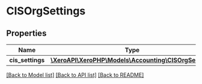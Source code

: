 # CISOrgSettings

## Properties
Name | Type | Description | Notes
------------ | ------------- | ------------- | -------------
**cis_settings** | [**\XeroAPI\XeroPHP\Models\Accounting\CISOrgSetting[]**](CISOrgSetting.md) |  | [optional] 

[[Back to Model list]](../README.md#documentation-for-models) [[Back to API list]](../README.md#documentation-for-api-endpoints) [[Back to README]](../README.md)


